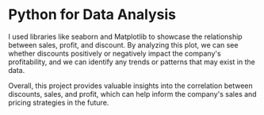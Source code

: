 # Python for Data Analysis

I used libraries like seaborn and Matplotlib to showcase the relationship between sales, profit, and discount. By analyzing this plot, we can see whether discounts positively or negatively impact the company's profitability, and we can identify any trends or patterns that may exist in the data.


Overall, this project provides valuable insights into the correlation between discounts, sales, and profit, which can help inform the company's sales and pricing strategies in the future.
